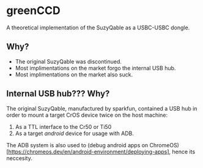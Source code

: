 # greenCCD
A theoretical implementation of the SuzyQable as a USBC-USBC dongle.

## Why?

- The original SuzyQable was discontinued.
- Most implimentations on the market forgo the internal USB hub.
- Most implimentations on the market also suck.

## Internal USB hub??? Why?

The original SuzyQable, manufactured by sparkfun, contained a USB hub in order to mount a target CrOS device twice on the host machine:

1. As a TTL interface to the Cr50 or Ti50
2. As a target _android_ device for usage with ADB.

The ADB system is also used to (debug android apps on ChromeOS)[https://chromeos.dev/en/android-environment/deploying-apps], hence its neccesity. 

